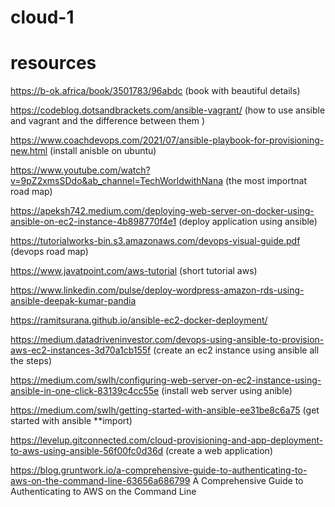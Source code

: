 # cloud-1

# resources 

https://b-ok.africa/book/3501783/96abdc (book with beautiful details)

https://codeblog.dotsandbrackets.com/ansible-vagrant/ (how to use ansible and vagrant and the difference between them ) 

https://www.coachdevops.com/2021/07/ansible-playbook-for-provisioning-new.html (install anisble on ubuntu)


https://www.youtube.com/watch?v=9pZ2xmsSDdo&ab_channel=TechWorldwithNana (the most importnat road map)


https://apeksh742.medium.com/deploying-web-server-on-docker-using-ansible-on-ec2-instance-4b898770f4e1 (deploy application using ansible)

https://tutorialworks-bin.s3.amazonaws.com/devops-visual-guide.pdf (devops road map)

https://www.javatpoint.com/aws-tutorial (short tutorial aws)

https://www.linkedin.com/pulse/deploy-wordpress-amazon-rds-using-ansible-deepak-kumar-pandia


https://ramitsurana.github.io/ansible-ec2-docker-deployment/

https://medium.datadriveninvestor.com/devops-using-ansible-to-provision-aws-ec2-instances-3d70a1cb155f (create an ec2 instance using ansible all the steps)


https://medium.com/swlh/configuring-web-server-on-ec2-instance-using-ansible-in-one-click-83139c4cc55e (install web server using anible)

https://medium.com/swlh/getting-started-with-ansible-ee31be8c6a75 (get started with ansible **import)
 
 https://levelup.gitconnected.com/cloud-provisioning-and-app-deployment-to-aws-using-ansible-56f00fc0d36d (create a web application)


https://blog.gruntwork.io/a-comprehensive-guide-to-authenticating-to-aws-on-the-command-line-63656a686799 A Comprehensive Guide to Authenticating to AWS on the Command Line
